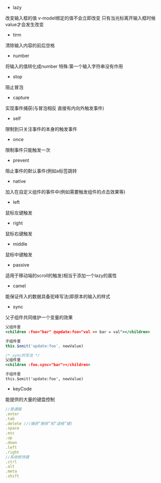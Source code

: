 - lazy

改变输入框的值 v-model绑定的值不会立即改变 只有当光标离开输入框时候 value才会发生改变

- tirm

清除输入内容的前后空格

- number

将输入的值转化成number 特殊:第一个输入字符串没有作用

- stop

阻止冒泡

- capture

实现事件捕获(与冒泡相反 直接有内向外触发事件)

- self

限制到只关注事件的本身的触发事件

- once

限制事件只能触发一次

- prevent

阻止事件的默认事件(例如a标签跳转

- native

加入在自定义组件的事件中(例如需要触发组件的点击效果等)

- left 

鼠标左键触发

- right

鼠标右键触发

- middle

鼠标中键触发

- passive

适用于移动端的scroll的触发(相当于添加一个lazy的属性

- camel

能保证传入的数据具备驼峰写法(即原本的输入的样式

- sync

父子组件共同维护一个变量的效果

```jsx
父组件里
<children :foo="bar" @update:foo="val => bar = val"></children>

子组件里
this.$emit('update:foo', newValue)

/* sync的写法 */
父组件里
<children :foo.sync="bar"></children>

子组件里
this.$emit('update:foo', newValue)

```

- keyCode

能提供的大量的键盘控制

```js
//普通键
.enter 
.tab
.delete //(捕获“删除”和“退格”键)
.space
.esc
.up
.down
.left
.right
//系统修饰键
.ctrl
.alt
.meta
.shift
```

